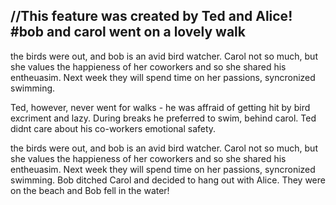 //This feature was created by Ted and Alice!
#bob and carol went on a lovely walk 
---

the birds were out, and bob is an avid bird watcher. Carol not so much, but she values the happieness of her coworkers and so she shared his entheuasim. Next week they will spend time on her passions, syncronized swimming. 

Ted, however, never went for walks - he was affraid of getting hit by bird excriment and lazy. During breaks he preferred to swim, behind carol. Ted didnt care about his co-workers emotional safety.

the birds were out, and bob is an avid bird watcher. Carol not so much, but she values the happieness of her coworkers and so she shared his entheuasim. Next week they will spend time on her passions, syncronized swimming. Bob ditched Carol and decided to hang out with Alice. They were on the beach and Bob fell in the water!


